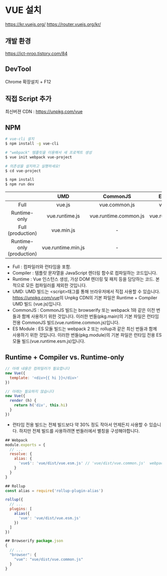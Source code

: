 # VUE 설치

<https://kr.vuejs.org/>
<https://router.vuejs.org/kr/>

## 개발 환경

<https://ict-nroo.tistory.com/84>

## DevTool

Chrome 확장설치 + F12

## 직접 Script 추가

최신버젼 CDN : <https://unpkg.com/vue>

## NPM

```bash
# vue-cli 설치
$ npm install -g vue-cli

# "webpack" 템플릿을 이용해서 새 프로젝트 생성
$ vue init webpack vue-project

# 의존성을 설치하고 실행하세요!
$ cd vue-project

$ npm install
$ npm run dev
```

||UMD|CommonJS|ES Module|
|:--:|:--:|:--:|:--:|
|Full|vue.js|vue.common.js|vue.esm.js
|Runtime-only|vue.runtime.js|vue.runtime.common.js|vue.runtime.esm.js|
|Full (production)|vue.min.js|-|-|
|Runtime-only (production)|vue.runtime.min.js|-|-|

- Full : 컴파일러와 런타임을 포함.
- Compiler : 템플릿 문자열을 JavaScript 렌더링 함수로 컴파일하는 코드입니다.
- Runtime : Vue 인스턴스 생성, 가상 DOM 렌더링 및 패치 등을 담당하는 코드. 본적으로 모든 컴파일러를 제외한 것입니다.
- UMD: UMD 빌드는 \<script\>태그를 통해 브라우저에서 직접 사용할 수 있습니다. <https://unpkg.com/vue>의 Unpkg CDN의 기본 파일은 Runtime + Compiler UMD 빌드 (vue.js)입니다.
- CommonJS : CommonJS 빌드는 browserify 또는 webpack 1와 같은 이전 번들과 함께 사용하기 위한 것입니다. 이러한 번들(pkg.main)의 기본 파일은 런타임 전용 CommonJS 빌드(vue.runtime.common.js)입니다.
- ES Module : ES 모듈 빌드는 webpack 2 또는 rollup과 같은 최신 번들과 함께 사용하기 위한 것입니다. 이러한 번들(pkg.module)의 기본 파일은 런타임 전용 ES 모듈 빌드(vue.runtime.esm.js)입니다.

## Runtime + Compiler vs. Runtime-only

```js
// 아래 내용은 컴파일러가 필요합니다
new Vue({
  template: '<div>{{ hi }}</div>'
})

// 아래는 필요하지 않습니다
new Vue({
  render (h) {
    return h('div', this.hi)
  }
})
```

- 런타임 전용 빌드는 전체 빌드보다 약 30% 정도 작아서 언제든지 사용할 수 있습니다. 하지만 전체 빌드를 사용하려면 번들러에서 별칭을 구성해야합니다.

```js
## Webpack
module.exports = {
  // ...
  resolve: {
    alias: {
      'vue$': 'vue/dist/vue.esm.js' // 'vue/dist/vue.common.js'  webpack 1용 입니다
    }
  }
}

## Rollup
const alias = require('rollup-plugin-alias')

rollup({
  // ...
  plugins: [
    alias({
      'vue': 'vue/dist/vue.esm.js'
    })
  ]
})

## Browserify package.json
{
  // ...
  "browser": {
    "vue": "vue/dist/vue.common.js"
  }
}
```
